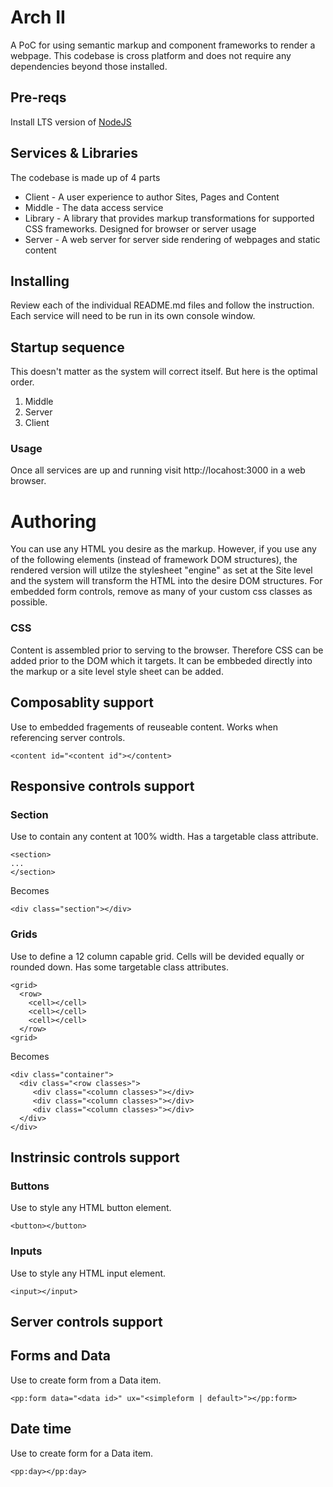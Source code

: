 # Arch II
A PoC for using semantic markup and component frameworks to render a webpage. This codebase is cross platform and does not require any dependencies beyond those installed.

## Pre-reqs
Install LTS version of [NodeJS](https://nodejs.org/en/)

## Services & Libraries
The codebase is made up of 4 parts

- Client - A user experience to author Sites, Pages and Content
- Middle - The data access service
- Library - A library that provides markup transformations for supported CSS frameworks. Designed for browser or server usage
- Server - A web server for server side rendering of webpages and static content

## Installing
Review each of the individual README.md files and follow the instruction. Each service will need to be run in its own console window.

## Startup sequence
This doesn't matter as the system will correct itself. But here is the optimal order.

1. Middle
2. Server
3. Client

### Usage
Once all services are up and running visit http://locahost:3000 in a web browser.

# Authoring
You can use any HTML you desire as the markup. However, if you use any of the following elements (instead of framework DOM structures), the rendered version will utilze the stylesheet "engine" as set at the Site level and the system will transform the HTML into the desire DOM structures. For embedded form controls, remove as many of your custom css classes as possible.

### CSS
Content is assembled prior to serving to the browser. Therefore CSS can be added prior to the DOM which it targets. It can be embbeded directly into the markup or a site level style sheet can be added.

## Composablity support
Use to embedded fragements of reuseable content. Works when referencing server controls.

    <content id="<content id"></content>

## Responsive controls support

### Section
Use to contain any content at 100% width. Has a targetable class attribute.

    <section>
    ...
    </section>

Becomes

    <div class="section"></div>

### Grids
Use to define a 12 column capable grid. Cells will be devided equally or rounded down. Has some targetable class attributes.

    <grid>
      <row>
        <cell></cell>
        <cell></cell>
        <cell></cell>
      </row>
    <grid>

Becomes

    <div class="container">
      <div class="<row classes>">
         <div class="<column classes>"></div>
         <div class="<column classes>"></div>
         <div class="<column classes>"></div>
      </div>
    </div>

## Instrinsic controls support

### Buttons
Use to style any HTML button element.

    <button></button>

### Inputs
Use to style any HTML input element.

    <input></input>

## Server controls support

## Forms and Data
Use to create form from a Data item.

    <pp:form data="<data id>" ux="<simpleform | default>"></pp:form>

## Date time
Use to create form for a Data item.

    <pp:day></pp:day>
